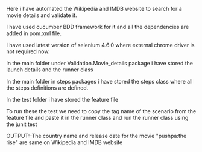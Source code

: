 Here i have automated the Wikipedia and IMDB website to search for a movie details and validate it.

I have used cucumber BDD framework for it and all the dependencies are added in pom.xml file.

I have used latest version of selenium 4.6.0 where external chrome driver is not required now.

In the main folder under Validation.Movie_details package i have stored the launch details and the runner class

In the main folder in steps packages i have stored the steps class where all the steps definitions are defined.

In the test folder i have stored the feature file

To run these the test we need to copy the tag name of the scenario from the feature file and paste it in the runner 
class and run the runner class using the junit test

OUTPUT:-The country name and release date for the movie "pushpa:the rise" are same on Wikipedia and IMDB website
